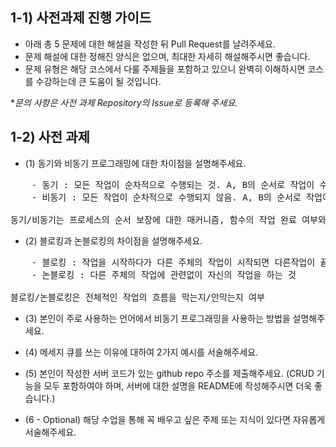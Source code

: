 ## 1-1) 사전과제 진행 가이드

- 아래 총 5 문제에 대한 해설을 작성한 뒤 Pull Request를 날려주세요.
- 문제 해설에 대한 정해진 양식은 없으며, 최대한 자세히 해설해주시면 좋습니다.
- 문제 유형은 해당 코스에서 다룰 주제들을 포함하고 있으니 완벽히 이해하시면 코스를 수강하는데 큰 도움이 될 것입니다.

**문의 사항은 사전 과제 Repository의 Issue로 등록해 주세요.*
  


## 1-2) 사전 과제

- (1) 동기와 비동기 프로그래밍에 대한 차이점을 설명해주세요.
<pre>
    - 동기 : 모든 작업이 순차적으로 수행되는 것. A, B의 순서로 작업이 수행될 경우, B 작업은 A 작업이 완료될 때까지 기다려야 함.
    - 비동기 : 모든 작업이 순차적으로 수행되지 않음. A, B의 순서로 작업이 수행될 경우, B 작업은 A 작업의 완료여부를 신경쓰지 않음.

동기/비동기는 프로세스의 순서 보장에 대한 매커니즘, 함수의 작업 완료 여부와 함수 실행/리턴의 순차적인 흐름을 따르는지의 여부를 봄
</pre>
- (2) 블로킹과 논블로킹의 차이점을 설명해주세요.
<pre>
    - 블로킹 : 작업을 시작하다가 다른 주체의 작업이 시작되면 다른작업이 끝날 때까지 기다렸다가 작업을 시작하는 것
    - 논블로킹 : 다른 주체의 작업에 관련없이 자신의 작업을 하는 것

블로킹/논블로킹은 전체적인 작업의 흐름을 막는지/안막는지 여부
</pre>  

- (3) 본인이 주로 사용하는 언어에서 비동기 프로그래밍을 사용하는 방법을 설명해주세요.

- (4) 메세지 큐를 쓰는 이유에 대하여 2가지 예시를 서술해주세요.
- (5) 본인이 작성한 서버 코드가 있는 github repo 주소를 제출해주세요. (CRUD 기능을 모두 포함하여야 하며, 서버에 대한 설명을 README에 작성해주시면 더욱 좋습니다.) 
- (6 - Optional) 해당 수업을 통해 꼭 배우고 싶은 주제 또는 지식이 있다면 자유롭게 서술해주세요.
